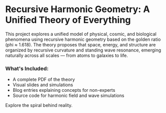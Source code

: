 # Recursive Harmonic Geometry: A Unified Theory of Everything

This project explores a unified model of physical, cosmic, and biological phenomena using recursive harmonic geometry based on the golden ratio (phi ≈ 1.618). The theory proposes that space, energy, and structure are organized by recursive curvature and standing wave resonance, emerging naturally across all scales — from atoms to galaxies to life.

### What's Included:
- A complete PDF of the theory
- Visual slides and simulations
- Blog entries explaining concepts for non-experts
- Source code for harmonic field and wave simulations

Explore the spiral behind reality.
